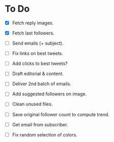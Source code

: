 # To Do

- [X] Fetch reply images.
- [X] Fetch last followers.
- [ ] Send emails (+ subject).
- [ ] Fix links on best tweets.
- [ ] Add clicks to best tweets?
- [ ] Draft editorial & content.
- [ ] Deliver 2nd batch of emails.
- [ ] Add suggested followers on image.
- [ ] Clean unused files.

- [ ] Save original follower count to compute trend.
- [ ] Get email from subscriber.
- [ ] Fix random selection of colors.
